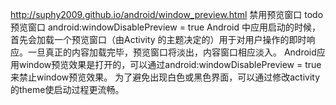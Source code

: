 
http://suphy2009.github.io/android/window_preview.html
禁用预览窗口  todo预览窗口
android:windowDisablePreview = true
Android 中应用启动的时候，首先会加载一个预览窗口（由Activity 的主题决定的）用于对用户操作的即时响应。一旦真正的内容加载完毕，预览窗口将淡出，内容窗口相应淡入。
Android应用window预览效果是打开的，可以通过android:windowDisablePreview = true来禁止window预览效果。
为了避免出现白色或黑色界面，可以通过修改activity的theme使启动过程更流畅。